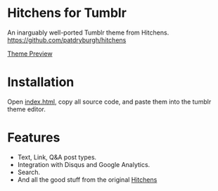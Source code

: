 # Hitchens for Tumblr
An inarguably well-ported Tumblr theme from Hitchens. https://github.com/patdryburgh/hitchens

[Theme Preview](https://blog.zenan.ch)

# Installation

Open [index.html](https://github.com/alanzchen/hitchens-tumblr/blob/main/index.html), copy all source code, and paste them into the tumblr theme editor.

# Features

 - Text, Link, Q&A post types.
 - Integration with Disqus and Google Analytics.
 - Search.
 - And all the good stuff from the original [Hitchens](https://github.com/patdryburgh/hitchens)
